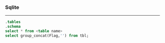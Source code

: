 ### Sqlite

---

```sql
.tables
.schema
select * from <table name>
select group_concat(Flag,'') from tbl;
```
